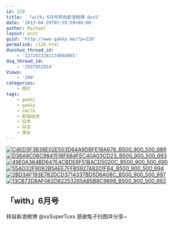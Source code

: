 ```yaml
---
id: 120
title: '「with」6月号转自新浪微博 @xxS'
date: '2013-04-29T07:59:59+08:00'
author: Michael
layout: post
guid: 'http://www.gakky.me/?p=120'
permalink: /120.html
duoshuo_thread_id:
    - '1272072281174048865'
dsq_thread_id:
    - '2937851914'
Views:
    - '348'
categories:
    - 图片
tags:
    - gakki
    - gakky
    - smile
    - 新垣结衣
    - 日本
    - 杂志
    - 美女
---
```


[![C4ED3F3B38E02E503D64A9DBFE19A678_B500_900_500_689](http://www.yui-aragaki.org/wp-content/uploads/img/C4ED3F3B38E02E503D64A9DBFE19A678_B500_900_500_689.jpeg)](http://www.yui-aragaki.org/wp-content/uploads/img/C4ED3F3B38E02E503D64A9DBFE19A678_B1280_1280_1280_1766.jpeg) [![D36A9C06C9841518F684FEC40A03CD23_B500_900_500_693](http://www.yui-aragaki.org/wp-content/uploads/img/D36A9C06C9841518F684FEC40A03CD23_B500_900_500_693.jpeg)](http://www.yui-aragaki.org/wp-content/uploads/img/D36A9C06C9841518F684FEC40A03CD23_B1280_1280_1280_1774.jpeg) [![49E0A364BD647E4CBDE6F51BACD5020C_B500_900_500_690](http://www.yui-aragaki.org/wp-content/uploads/img/49E0A364BD647E4CBDE6F51BACD5020C_B500_900_500_690.jpeg)](http://www.yui-aragaki.org/wp-content/uploads/img/49E0A364BD647E4CBDE6F51BACD5020C_B1280_1280_1280_1768.jpeg) [![55AD32F9092B5AEE7FFB592748201FB4_B500_900_500_694](http://www.yui-aragaki.org/wp-content/uploads/img/55AD32F9092B5AEE7FFB592748201FB4_B500_900_500_694.jpeg)](http://www.yui-aragaki.org/wp-content/uploads/img/55AD32F9092B5AEE7FFB592748201FB4_B1280_1280_1280_1776.jpeg) [![2BD3AF193E782DCD3714337BD5D6A08C_B500_900_500_697](http://www.yui-aragaki.org/wp-content/uploads/img/2BD3AF193E782DCD3714337BD5D6A08C_B500_900_500_697.jpeg)](http://www.yui-aragaki.org/wp-content/uploads/img/2BD3AF193E782DCD3714337BD5D6A08C_B1280_1280_1280_1785.jpeg) [![13CB72D8AF062D82253265AB5B8C9899_B500_900_500_692](http://www.yui-aragaki.org/wp-content/uploads/img/13CB72D8AF062D82253265AB5B8C9899_B500_900_500_692.jpeg)](http://www.yui-aragaki.org/wp-content/uploads/img/13CB72D8AF062D82253265AB5B8C9899_B1280_1280_1280_1772.jpeg)

<span></span>

## 「with」6月号

<span>转自新浪微博 @xxSuperTuxx<span> </span></span><span>感谢兔子扫图并分享~</span>